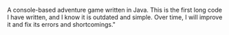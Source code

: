 A console-based adventure game written in Java. This is the first long code I have written, and I know it is outdated and simple. Over time, I will improve it and fix its errors and shortcomings."

